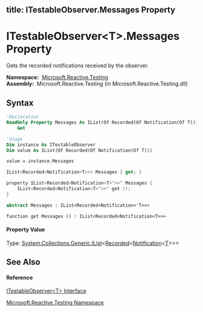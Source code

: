 title: ITestableObserver<T>.Messages Property
---
# ITestableObserver\<T\>.Messages Property

Gets the recorded notifications received by the observer.

**Namespace:**  [Microsoft.Reactive.Testing](Microsoft.Reactive.Testing\Microsoft.Reactive.Testing.md)  
**Assembly:**  Microsoft.Reactive.Testing (in Microsoft.Reactive.Testing.dll)

## Syntax

```vb
'Declaration
ReadOnly Property Messages As IList(Of Recorded(Of Notification(Of T)))
    Get
```

```vb
'Usage
Dim instance As ITestableObserver
Dim value As IList(Of Recorded(Of Notification(Of T)))

value = instance.Messages
```

```csharp
IList<Recorded<Notification<T>>> Messages { get; }
```

```c++
property IList<Recorded<Notification<T>^>>^ Messages {
    IList<Recorded<Notification<T>^>>^ get ();
}
```

```fsharp
abstract Messages : IList<Recorded<Notification<'T>>>
```

```jscript
function get Messages () : IList<Recorded<Notification<T>>>
```

#### Property Value

Type: [System.Collections.Generic.IList](https://msdn.microsoft.com/en-us/library/5y536ey6)\<[Recorded](Recorded\Recorded(T).md)\<[Notification](Notification\Notification(T).md)\<[T](ITestableObserver\ITestableObserver(T).md)\>\>\>

## See Also

#### Reference

[ITestableObserver\<T\> Interface](ITestableObserver\ITestableObserver(T).md)

[Microsoft.Reactive.Testing Namespace](Microsoft.Reactive.Testing\Microsoft.Reactive.Testing.md)





